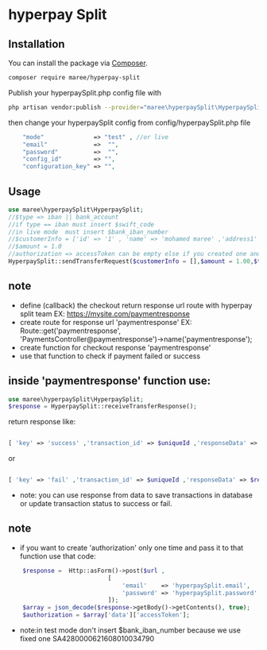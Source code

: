 # hyperpay Split
## Installation

You can install the package via [Composer](https://getcomposer.org).

```bash
composer require maree/hyperpay-split
```
Publish your hyperpaySplit.php config file with

```bash
php artisan vendor:publish --provider="maree\hyperpaySplit\HyperpaySplitServiceProvider" --tag="hyperpaySplit"
```
then change your hyperpaySplit config from config/hyperpaySplit.php file
```php
    "mode"              => "test" , //or live
    "email"             =>  "",
    "password"          =>  "",
    "config_id"         => "",
    "configuration_key" => "",
```
## Usage

```php
use maree\hyperpaySplit\HyperpaySplit;
//$type => iban || bank_account
//if type == iban must insert $swift_code
//in live mode  must insert $bank_iban_number
//$customerInfo = ['id' => '1' , 'name' => 'mohamed maree' ,'address1' => 'mehalla','address2'=>'cairo' ,'address3' => 'egypt' ]
//$amount = 1.0
//authorization => accessToken can be empty else if you created one and passed in that function
HyperpaySplit::sendTransferRequest($customerInfo = [],$amount = 1.00,$type = 'bank_account',$swift_code ='',$bank_iban_number = '',$authorization = '');  

```

## note 
- define (callback) the checkout return response url route with hyperpay split team EX: https://mysite.com/paymentresponse
- create route for response url 'paymentresponse' 
EX: Route::get('paymentresponse', 'PaymentsController@paymentresponse')->name('paymentresponse'); 
- create function for checkout response 'paymentresponse'
- use that function to check if payment failed or success

## inside 'paymentresponse' function use:
```php
use maree\hyperpaySplit\HyperpaySplit;
$response = HyperpaySplit::receiveTransferResponse();  

```
return response like: 
```php

[ 'key' => 'success' ,'transaction_id' => $uniqueId ,'responseData' => $result]

```
or 

```php

[ 'key' => 'fail' ,'transaction_id' => $uniqueId ,'responseData' => $result]

```

- note: you can use response from data to save transactions in database or update transaction status to success or fail. 

## note 
- if you want to create 'authorization' only one time and pass it to that function use that code:
```php
    $response =  Http::asForm()->post($url ,
                            [
                                'email'    => 'hyperpaySplit.email',
                                'password' => 'hyperpaySplit.password'
                            ]);
    $array = json_decode($response->getBody()->getContents(), true);
    $authorization = $array['data']['accessToken']; 

```

- note:in test mode don't insert $bank_iban_number because we use fixed one SA4280000621608010034790








